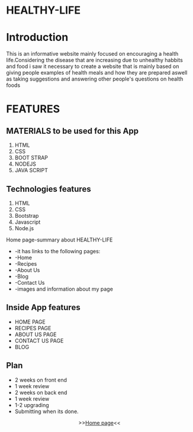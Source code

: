 # HEALTHY-LIFE

# Introduction
This is an informative website mainly focused on encouraging a health life.Considering the disease that are increasing due to unhealthy habbits and food i saw it necessary to create a website that is mainly based on giving people examples of health meals and how they are prepared aswell as taking suggestions and answering other people's questions on health foods

# FEATURES

##  MATERIALS to be used for this App
1. HTML
2. CSS
3. BOOT STRAP
4. NODEJS
5. JAVA SCRIPT

## Technologies features
1. HTML
2. CSS
3. Bootstrap
4. Javascript
5. Node.js

Home page-summary about HEALTHY-LIFE
* -it has links to the following pages:
* -Home
* -Recipes
* -About Us
* -Blog
* -Contact Us
* -images and information about my page

## Inside App features
* HOME PAGE
* RECIPES PAGE
* ABOUT US PAGE
* CONTACT US PAGE
* BLOG

## Plan 
* 2 weeks on front end
* 1 week review
* 2 weeks on back end 
* 1 week review
* 1-2 upgrading
* Submitting when its done.

<p align="center">
>><a href="https://2017050043.github.io/HEALTHY-LIFE/">Home page</a><<<br>
<br>
